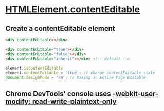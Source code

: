 # [HTMLElement.contentEditable](https://developer.mozilla.org/en-US/docs/Web/API/HTMLElement/contentEditable)

## Create a contentEditable element
```html
<div contentEditable></div>

<div contentEditable="true"></div>
<div contentEditable="false"></div>
<div contentEditable="inherit"></div> <!-- default -->
```

```js
element.isContentEditable
element.contentEditable = 'true'; // change contentEditable state
document.designMode = 'on'; // Making an Entire Page Editable
```

## Chrome DevTools' console uses [-webkit-user-modify: read-write-plaintext-only](https://developer.mozilla.org/en-US/docs/Web/CSS/-moz-user-modify)
